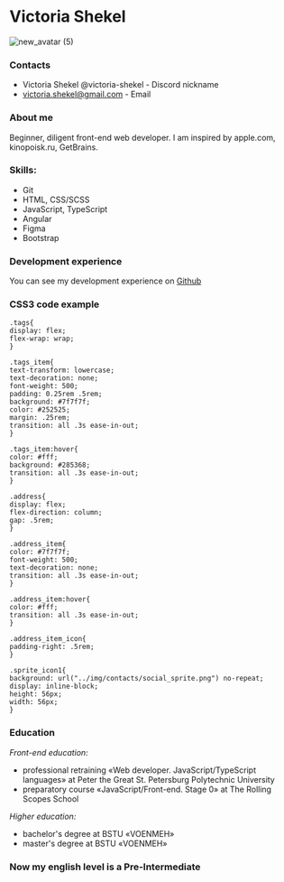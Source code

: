 # Victoria Shekel  


![new_avatar (5)](https://user-images.githubusercontent.com/102991917/206896949-68a48c6d-5904-48de-98ec-7ab9b8acc852.jpg "Photo of Victoria Shekel")

### Contacts
* Victoria Shekel @victoria-shekel - Discord nickname
* victoria.shekel@gmail.com - Email

### About me
Beginner, diligent front-end web developer. I&nbsp;am inspired by&nbsp;apple.com, kinopoisk.ru, GetBrains.

### Skills:
* Git
* HTML, CSS/SCSS
* JavaScript, TypeScript
* Angular
* Figma
* Bootstrap

### Development experience
You can see my development experience on [Github](https://github.com/victoria-shekel "Link to Github account")

### CSS3 code example
    .tags{
    display: flex;
    flex-wrap: wrap;
    }
    
    .tags_item{
    text-transform: lowercase;
    text-decoration: none;
    font-weight: 500;
    padding: 0.25rem .5rem;
    background: #7f7f7f;
    color: #252525;
    margin: .25rem;
    transition: all .3s ease-in-out;
    }
    
    .tags_item:hover{
    color: #fff;
    background: #285368;
    transition: all .3s ease-in-out;
    }
    
    .address{
    display: flex;
    flex-direction: column;
    gap: .5rem;
    }
    
    .address_item{
    color: #7f7f7f;
    font-weight: 500;
    text-decoration: none;
    transition: all .3s ease-in-out;
    }
    
    .address_item:hover{
    color: #fff;
    transition: all .3s ease-in-out;
    }
    
    .address_item_icon{
    padding-right: .5rem;
    }
    
    .sprite_icon1{
    background: url("../img/contacts/social_sprite.png") no-repeat;
    display: inline-block;
    height: 56px;
    width: 56px;
    }
    
### Education
*Front-end education:* 
* professional retraining «Web developer. JavaScript/TypeScript languages» at Peter the Great St. Petersburg Polytechnic University
* preparatory course «JavaScript/Front-end. Stage 0» at The Rolling Scopes School

*Higher education:*
* bachelor's degree at BSTU «VOENMEH»
* master's degree at BSTU «VOENMEH»

### Now my english level is a Pre-Intermediate

